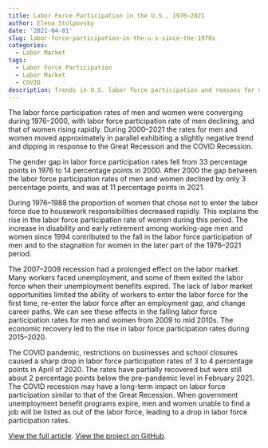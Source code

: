 ```yaml
---
title: Labor Force Participation in the U.S., 1976–2021
author: Elena Stolpovsky
date: '2021-04-01'
slug: labor-force-participation-in-the-u-s-since-the-1970s
categories:
  - Labor Market
tags:
  - Labor Force Participation
  - Labor Market
  - COVID
description: Trends in U.S. labor force participation and reasons for nonparticipation based on the Current Population Survey.
---
```


The labor force participation rates of men and women were converging during 1976–2000, with labor force participation rate of men declining, and that of women rising rapidly. During 2000–2021 the rates for men and women moved approximately in parallel exhibiting a slightly negative trend and dipping in response to the Great Recession and the COVID Recession. 

The gender gap in labor force participation rates fell from 33 percentage points in 1976 to 14 percentage points in 2000. After 2000 the gap between the labor force participation rates of men and women declined by only 3 percentage points, and was at 11 percentage points in 2021. 

During 1976–1988 the proportion of women that chose not to enter the labor force due to housework responsibilities decreased rapidly. This explains the rise in the labor force participation rate of women during this period. The increase in disability and early retirement among working-age men and women since 1994 contributed to the fall in the labor force participation of men and to the stagnation for women in the later part of the 1976–2021 period. 

The 2007–2009 recession had a prolonged effect on the labor market. Many workers faced unemployment, and some of them exited the labor force when their unemployment benefits expired. The lack of labor market opportunities limited the ability of workers to enter the labor force for the first time, re-enter the labor force after an employment gap, and change career paths. We can see these effects in the falling labor force participation rates for men and women from 2009 to mid 2010s. The economic recovery led to the rise in labor force participation rates during 2015–2020.

The COVID pandemic, restrictions on businesses and school closures caused a sharp drop in labor force participation rates of 3 to 4 percentage points in April of 2020. The rates have partially recovered but were still about 2 percentage points below the pre-pandemic level in February 2021. The COVID recession may have a long-term impact on labor force participation similar to that of the Great Recession. When government unemployment benefit programs expire, men and women unable to find a job will be listed as out of the labor force, leading to a drop in labor force participation rates. 
<!--more-->

[View the full article](https://rpubs.com/elenas70/historical_lfp).
[View the project on GitHub](https://github.com/elenas70/us_labor_market_history).
